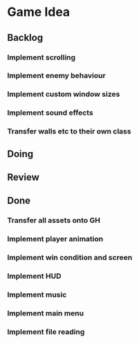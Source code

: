 # Game Idea

## Backlog



### Implement scrolling
### Implement enemy behaviour
### Implement custom window sizes
### Implement sound effects
### Transfer walls etc to their own class


## Doing

## Review

## Done
### Transfer all assets onto GH
### Implement player animation
### Implement win condition and screen
### Implement HUD
### Implement music
### Implement main menu
### Implement file reading
